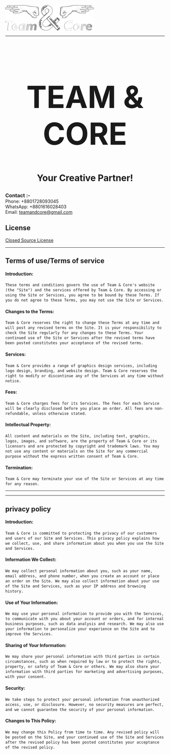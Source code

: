 ![MasterHead](./icon/T%26C%20Logo_small_white.png)

<hr>
<font size="7"><h1 align="center">TEAM & CORE</h1></font>
<font size="5"><h3 align="center">Your Creative Partner!</h3></font>

<font size="3">**Contact :-**</font><br>
Phone: +8801728093045  
WhatsApp: +8801616028403  
Email: teamandcore@gmail.com  

## License
[Closed Source License](LICENSE)
<hr>

## **Terms of use/Terms of service**
<!-- company's.......................................... -->
#### Introduction:
```
These terms and conditions govern the use of Team & Core's website (the "Site") and the services offered by Team & Core. By accessing or using the Site or Services, you agree to be bound by these Terms. If you do not agree to these Terms, you may not use the Site or Services.
```
#### Changes to the Terms: 
```
Team & Core reserves the right to change these Terms at any time and will post any revised terms on the Site. It is your responsibility to check the Site regularly for any changes to these Terms. Your continued use of the Site or Services after the revised terms have been posted constitutes your acceptance of the revised terms.
```
#### Services:
```
Team & Core provides a range of graphics design services, including logo design, branding, and website design. Team & Core reserves the right to modify or discontinue any of the Services at any time without notice.
```
#### Fees: 
```
Team & Core charges fees for its Services. The fees for each Service will be clearly disclosed before you place an order. All fees are non-refundable, unless otherwise stated.
```

#### Intellectual Property: 
```
All content and materials on the Site, including text, graphics, logos, images, and software, are the property of Team & Core or its licensors and are protected by copyright and trademark laws. You may not use any content or materials on the Site for any commercial purpose without the express written consent of Team & Core.
```

#### Termination: 
```
Team & Core may terminate your use of the Site or Services at any time for any reason.
```


<hr>
<!-- ....................................................................... -->
<hr>

## **privacy policy**

#### Introduction:
```
Team & Core is committed to protecting the privacy of our customers and users of our Site and Services. This privacy policy explains how we collect, use, and share information about you when you use the Site and Services.
```

#### Information We Collect:

```
We may collect personal information about you, such as your name, email address, and phone number, when you create an account or place an order on the Site. We may also collect information about your use of the Site and Services, such as your IP address and browsing history.
```

#### Use of Your Information: 

```
We may use your personal information to provide you with the Services, to communicate with you about your account or orders, and for internal business purposes, such as data analysis and research. We may also use your information to personalize your experience on the Site and to improve the Services.
```

#### Sharing of Your Information: 

```
We may share your personal information with third parties in certain circumstances, such as when required by law or to protect the rights, property, or safety of Team & Core or others. We may also share your information with third parties for marketing and advertising purposes, with your consent.
```

#### Security: 

```
We take steps to protect your personal information from unauthorized access, use, or disclosure. However, no security measures are perfect, and we cannot guarantee the security of your personal information.
```

#### Changes to This Policy: 


```Terms of use/privacy policy
We may change this Policy from time to time. Any revised policy will be posted on the Site, and your continued use of the Site and Services after the revised policy has been posted constitutes your acceptance of the revised policy.
```